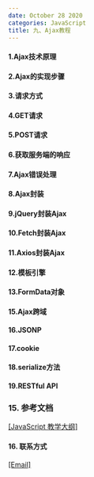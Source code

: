 ```yaml
---
date: October 28 2020
categories: JavaScript
title: 九、Ajax教程
---
```

#### 1.Ajax技术原理

#### 2.Ajax的实现步骤

#### 3.请求方式

#### 4.GET请求

#### 5.POST请求

#### 6.获取服务端的响应

#### 7.Ajax错误处理

#### 8.Ajax封装

#### 9.jQuery封装Ajax

#### 10.Fetch封装Ajax

#### 11.Axios封装Ajax

#### 12.模板引擎

#### 13.FormData对象

#### 15.Ajax跨域

#### 16.JSONP

#### 17.cookie

#### 18.serialize方法

#### 19.RESTful API


### 15. 参考文档

[[JavaScript 教学大纲]](https://web-oyster.github.io/2020/10/28/JavaScript/Tutorial/JavaScript%E6%95%99%E5%AD%A6%E5%A4%A7%E7%BA%B2/)

#### 16. 联系方式

[[Email]](yuanmin8888@outlook.com)
